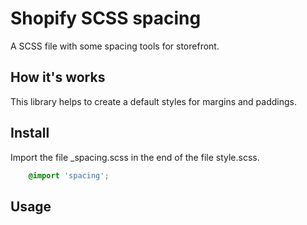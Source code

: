 # Shopify SCSS spacing
A SCSS file with some spacing tools for storefront.

## How it's works

This library helps to create a default styles for margins and paddings. 

## Install

Import the file _spacing.scss in the end of the file style.scss.

```css
    @import 'spacing';
```
## Usage




